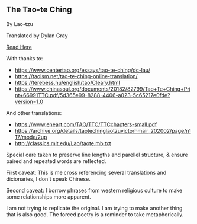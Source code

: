 ## The Tao-te Ching
By Lao-tzu

Translated by Dylan Gray

[Read Here](https://raw.githubusercontent.com/DylanDmitri/TaoTeChingMono/main/fulltext.txt)

With thanks to: 
- https://www.centertao.org/essays/tao-te-ching/dc-lau/
- https://taoism.net/tao-te-ching-online-translation/
- https://terebess.hu/english/tao/Cleary.html
- https://www.chinasoul.org/documents/20182/82799/Tao+Te+Ching+Print+66991TTC.pdf/5d365e99-8288-4406-a023-5c65217e0fde?version=1.0

And other translations:
- https://www.eheart.com/TAO/TTC/TTCchapters-small.pdf
- https://archive.org/details/taotechinglaotzuvictorhmair_202002/page/n117/mode/2up
- http://classics.mit.edu/Lao/taote.mb.txt

Special care taken to
preserve line lengths and parellel structure, & 
ensure paired and repeated words are reflected.

First caveat: This is me cross referencing several translations and dicionaries, I don't speak Chinese.

Second caveat: I borrow phrases from western religious culture to make some relationships more apparent.

I am not trying to replicate the original. 
I am trying to make another thing that is also good.
The forced poetry is a reminder to take metaphorically.
